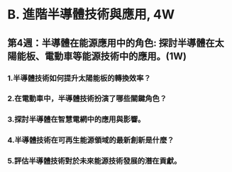 # B. 進階半導體技術與應用, 4W
## 第4週：半導體在能源應用中的角色: 探討半導體在太陽能板、電動車等能源技術中的應用。(1W)
### 1.半導體技術如何提升太陽能板的轉換效率？
### 2.在電動車中，半導體技術扮演了哪些關鍵角色？
### 3.探討半導體在智慧電網中的應用與影響。
### 4.半導體技術在可再生能源領域的最新創新是什麼？
### 5.評估半導體技術對於未來能源技術發展的潛在貢獻。
